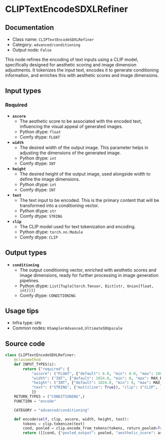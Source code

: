 # CLIPTextEncodeSDXLRefiner
## Documentation
- Class name: `CLIPTextEncodeSDXLRefiner`
- Category: `advanced/conditioning`
- Output node: `False`

This node refines the encoding of text inputs using a CLIP model, specifically designed for aesthetic scoring and image dimension adjustments. It tokenizes the input text, encodes it to generate conditioning information, and enriches this with aesthetic scores and image dimensions.
## Input types
### Required
- **`ascore`**
    - The aesthetic score to be associated with the encoded text, influencing the visual appeal of generated images.
    - Python dtype: `float`
    - Comfy dtype: `FLOAT`
- **`width`**
    - The desired width of the output image. This parameter helps in adjusting the dimensions of the generated image.
    - Python dtype: `int`
    - Comfy dtype: `INT`
- **`height`**
    - The desired height of the output image, used alongside width to define the image dimensions.
    - Python dtype: `int`
    - Comfy dtype: `INT`
- **`text`**
    - The text input to be encoded. This is the primary content that will be transformed into a conditioning vector.
    - Python dtype: `str`
    - Comfy dtype: `STRING`
- **`clip`**
    - The CLIP model used for text tokenization and encoding.
    - Python dtype: `torch.nn.Module`
    - Comfy dtype: `CLIP`
## Output types
- **`conditioning`**
    - The output conditioning vector, enriched with aesthetic scores and image dimensions, ready for further processing in image generation pipelines.
    - Python dtype: `List[Tuple[torch.Tensor, Dict[str, Union[float, int]]]]`
    - Comfy dtype: `CONDITIONING`
## Usage tips
- Infra type: `GPU`
- Common nodes: `KSamplerAdvanced,UltimateSDUpscale`


## Source code
```python
class CLIPTextEncodeSDXLRefiner:
    @classmethod
    def INPUT_TYPES(s):
        return {"required": {
            "ascore": ("FLOAT", {"default": 6.0, "min": 0.0, "max": 1000.0, "step": 0.01}),
            "width": ("INT", {"default": 1024.0, "min": 0, "max": MAX_RESOLUTION}),
            "height": ("INT", {"default": 1024.0, "min": 0, "max": MAX_RESOLUTION}),
            "text": ("STRING", {"multiline": True}), "clip": ("CLIP", ),
            }}
    RETURN_TYPES = ("CONDITIONING",)
    FUNCTION = "encode"

    CATEGORY = "advanced/conditioning"

    def encode(self, clip, ascore, width, height, text):
        tokens = clip.tokenize(text)
        cond, pooled = clip.encode_from_tokens(tokens, return_pooled=True)
        return ([[cond, {"pooled_output": pooled, "aesthetic_score": ascore, "width": width,"height": height}]], )

```
